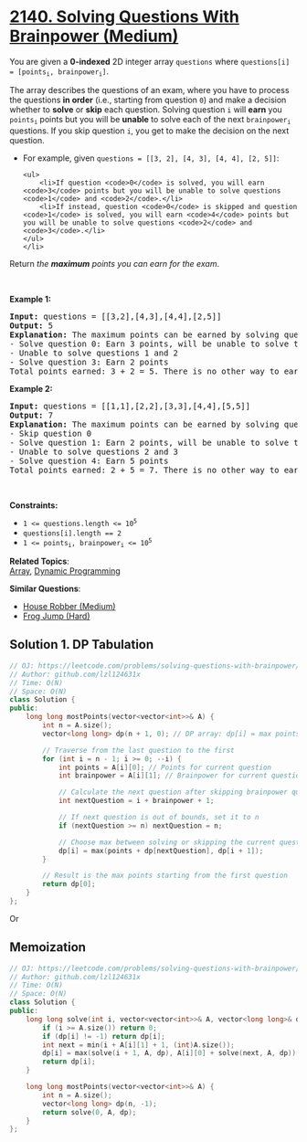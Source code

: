 # [2140. Solving Questions With Brainpower (Medium)](https://leetcode.com/problems/solving-questions-with-brainpower/)

<p>You are given a <strong>0-indexed</strong> 2D integer array <code>questions</code> where <code>questions[i] = [points<sub>i</sub>, brainpower<sub>i</sub>]</code>.</p>

<p>The array describes the questions of an exam, where you have to process the questions <strong>in order</strong> (i.e., starting from question <code>0</code>) and make a decision whether to <strong>solve</strong> or <strong>skip</strong> each question. Solving question <code>i</code> will <strong>earn</strong> you <code>points<sub>i</sub></code> points but you will be <strong>unable</strong> to solve each of the next <code>brainpower<sub>i</sub></code> questions. If you skip question <code>i</code>, you get to make the decision on the next question.</p>

<ul>
	<li>For example, given <code>questions = [[3, 2], [4, 3], [4, 4], [2, 5]]</code>:

	<ul>
		<li>If question <code>0</code> is solved, you will earn <code>3</code> points but you will be unable to solve questions <code>1</code> and <code>2</code>.</li>
		<li>If instead, question <code>0</code> is skipped and question <code>1</code> is solved, you will earn <code>4</code> points but you will be unable to solve questions <code>2</code> and <code>3</code>.</li>
	</ul>
	</li>
</ul>

<p>Return <em>the <strong>maximum</strong> points you can earn for the exam</em>.</p>

<p>&nbsp;</p>
<p><strong>Example 1:</strong></p>

<pre><strong>Input:</strong> questions = [[3,2],[4,3],[4,4],[2,5]]
<strong>Output:</strong> 5
<strong>Explanation:</strong> The maximum points can be earned by solving questions 0 and 3.
- Solve question 0: Earn 3 points, will be unable to solve the next 2 questions
- Unable to solve questions 1 and 2
- Solve question 3: Earn 2 points
Total points earned: 3 + 2 = 5. There is no other way to earn 5 or more points.
</pre>

<p><strong>Example 2:</strong></p>

<pre><strong>Input:</strong> questions = [[1,1],[2,2],[3,3],[4,4],[5,5]]
<strong>Output:</strong> 7
<strong>Explanation:</strong> The maximum points can be earned by solving questions 1 and 4.
- Skip question 0
- Solve question 1: Earn 2 points, will be unable to solve the next 2 questions
- Unable to solve questions 2 and 3
- Solve question 4: Earn 5 points
Total points earned: 2 + 5 = 7. There is no other way to earn 7 or more points.
</pre>

<p>&nbsp;</p>
<p><strong>Constraints:</strong></p>

<ul>
	<li><code>1 &lt;= questions.length &lt;= 10<sup>5</sup></code></li>
	<li><code>questions[i].length == 2</code></li>
	<li><code>1 &lt;= points<sub>i</sub>, brainpower<sub>i</sub> &lt;= 10<sup>5</sup></code></li>
</ul>


**Related Topics**:  
[Array](https://leetcode.com/tag/array/), [Dynamic Programming](https://leetcode.com/tag/dynamic-programming/)

**Similar Questions**:
* [House Robber (Medium)](https://leetcode.com/problems/house-robber/)
* [Frog Jump (Hard)](https://leetcode.com/problems/frog-jump/)

## Solution 1. DP Tabulation

```cpp
// OJ: https://leetcode.com/problems/solving-questions-with-brainpower/
// Author: github.com/lzl124631x
// Time: O(N)
// Space: O(N)
class Solution {
public:
    long long mostPoints(vector<vector<int>>& A) {
        int n = A.size();
        vector<long long> dp(n + 1, 0); // DP array: dp[i] = max points starting from question i

        // Traverse from the last question to the first
        for (int i = n - 1; i >= 0; --i) {
            int points = A[i][0]; // Points for current question
            int brainpower = A[i][1]; // Brainpower for current question

            // Calculate the next question after skipping brainpower questions
            int nextQuestion = i + brainpower + 1;

            // If next question is out of bounds, set it to n
            if (nextQuestion >= n) nextQuestion = n;

            // Choose max between solving or skipping the current question
            dp[i] = max(points + dp[nextQuestion], dp[i + 1]);
        }

        // Result is the max points starting from the first question
        return dp[0];
    }
};
```

Or

## Memoization
```cpp
// OJ: https://leetcode.com/problems/solving-questions-with-brainpower/
// Author: github.com/lzl124631x
// Time: O(N)
// Space: O(N)
class Solution {
public:
    long long solve(int i, vector<vector<int>>& A, vector<long long>& dp) {
        if (i >= A.size()) return 0;
        if (dp[i] != -1) return dp[i];
        int next = min(i + A[i][1] + 1, (int)A.size());
        dp[i] = max(solve(i + 1, A, dp), A[i][0] + solve(next, A, dp));
        return dp[i];
    }

    long long mostPoints(vector<vector<int>>& A) {
        int n = A.size();
        vector<long long> dp(n, -1);
        return solve(0, A, dp);
    }
};

```
